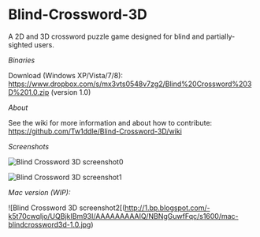 Blind-Crossword-3D
==================

A 2D and 3D crossword puzzle game designed for blind and partially-sighted users.

*Binaries*

Download (Windows XP/Vista/7/8): https://www.dropbox.com/s/mx3vts0548v7zg2/Blind%20Crossword%203D%201.0.zip (version 1.0)

*About*

See the wiki for more information and about how to contribute: https://github.com/Tw1ddle/Blind-Crossword-3D/wiki

*Screenshots*

![Blind Crossword 3D screenshot0](http://2.bp.blogspot.com/-KkYQlFyJePU/UODMnPxR0HI/AAAAAAAAAHQ/9l_A0-RZvlI/s1200/blindcrossword1.0capture0.jpg)

![Blind Crossword 3D screenshot1](http://2.bp.blogspot.com/-szI8WC9qgIA/UODMo3PMohI/AAAAAAAAAHY/UKBi8ypLXa0/s1200/blindcrossword1.0capture2.jpg)

*Mac version (WIP):*

![Blind Crossword 3D screenshot2[(http://1.bp.blogspot.com/-k5t70cwqljo/UQBjkIBm93I/AAAAAAAAAIQ/NBNgGuwfFqc/s1600/mac-blindcrossword3d-1.0.jpg)